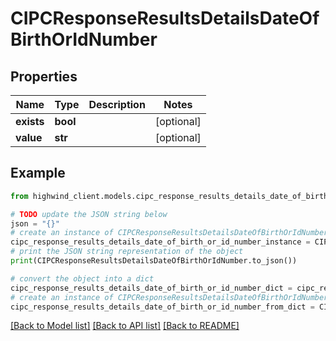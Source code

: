 # CIPCResponseResultsDetailsDateOfBirthOrIdNumber


## Properties

Name | Type | Description | Notes
------------ | ------------- | ------------- | -------------
**exists** | **bool** |  | [optional] 
**value** | **str** |  | [optional] 

## Example

```python
from highwind_client.models.cipc_response_results_details_date_of_birth_or_id_number import CIPCResponseResultsDetailsDateOfBirthOrIdNumber

# TODO update the JSON string below
json = "{}"
# create an instance of CIPCResponseResultsDetailsDateOfBirthOrIdNumber from a JSON string
cipc_response_results_details_date_of_birth_or_id_number_instance = CIPCResponseResultsDetailsDateOfBirthOrIdNumber.from_json(json)
# print the JSON string representation of the object
print(CIPCResponseResultsDetailsDateOfBirthOrIdNumber.to_json())

# convert the object into a dict
cipc_response_results_details_date_of_birth_or_id_number_dict = cipc_response_results_details_date_of_birth_or_id_number_instance.to_dict()
# create an instance of CIPCResponseResultsDetailsDateOfBirthOrIdNumber from a dict
cipc_response_results_details_date_of_birth_or_id_number_from_dict = CIPCResponseResultsDetailsDateOfBirthOrIdNumber.from_dict(cipc_response_results_details_date_of_birth_or_id_number_dict)
```
[[Back to Model list]](../README.md#documentation-for-models) [[Back to API list]](../README.md#documentation-for-api-endpoints) [[Back to README]](../README.md)


